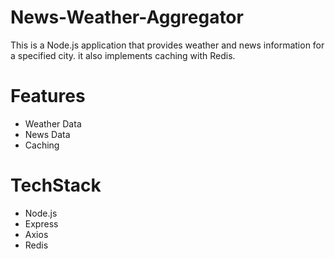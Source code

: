 # News-Weather-Aggregator
This is a Node.js application that provides weather and news information for a specified city.
it also implements caching with Redis.

# Features
- Weather Data
- News Data
- Caching

# TechStack
- Node.js
- Express
- Axios
- Redis

